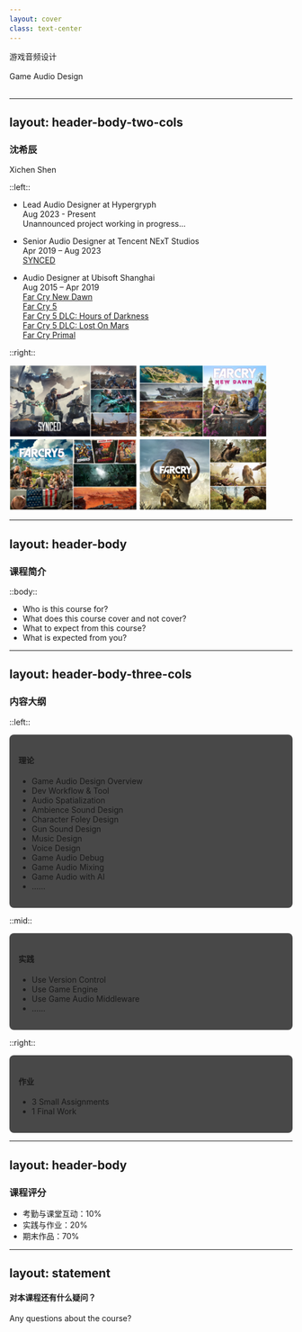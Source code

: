 ```yaml
---
layout: cover
class: text-center
---
```


<!-- 
<style>
@keyframes color-change-red {
  0% { color: #ffffff; } /* 白色 */
  50% { color: #ff0000; } /* 较亮的红色 */
  100% { color: #ffffff; } /* 白色 */
}

@keyframes color-change-green {
  0% { color: #ffffff; } /* 白色 */
  50% { color: #00ff00; } /* 较亮的绿色 */
  100% { color: #ffffff; } /* 白色 */
}

@keyframes color-change-blue {
  0% { color: #ffffff; } /* 白色 */
  50% { color: #0000ff; } /* 较亮的蓝色 */
  100% { color: #ffffff; } /* 白色 */
}

.color-change-red {
  animation: color-change-red 15s infinite;
}

.color-change-green {
  animation: color-change-green 15s infinite;
}

.color-change-blue {
  animation: color-change-blue 15s infinite;
}
</style>

<div class="flex items-center justify-center text-center">
  <div class="grid grid-cols-3 gap-4 opacity-80">
    <span class="font-bold text-6xl tracking-widest color-change-red">游戏</span>
    <span class="font-bold text-6xl tracking-widest color-change-green">音频</span>
    <span class="font-bold text-6xl tracking-widest color-change-blue">设计</span>
    <span class="font-bold text-3xl tracking-wide color-change-red">Game</span>
    <span class="font-bold text-3xl tracking-wide color-change-green">Audio</span>
    <span class="font-bold text-3xl tracking-wide color-change-blue">Design</span>
  </div>
</div>
-->

<span class="font-bold text-6xl tracking-widest">游戏音频设计</span>
<br>
<br>
<span class="font-bold text-3xl tracking-wide">Game Audio Design</span>
<br>
<br>
<!-- <span class="text-sm opacity-50">2025 SHU Shanghai Film Academy</span> -->

<!--
The last comment block of each slide will be treated as slide notes.
-->

---
layout: header-body-two-cols
---

### 沈希辰
Xichen Shen

::left::

- Lead Audio Designer at Hypergryph  
Aug 2023 - Present  
Unannounced project working in progress...

- Senior Audio Designer at Tencent NExT Studios  
Apr 2019 – Aug 2023  
[SYNCED](https://www.syncedthegame.com)  

- Audio Designer at Ubisoft Shanghai  
Aug 2015 – Apr 2019  
[Far Cry New Dawn](https://www.ubisoft.com/en-us/game/far-cry/new-dawn)  
[Far Cry 5](https://www.ubisoft.com/en-us/game/far-cry/far-cry-5)  
[Far Cry 5 DLC: Hours of Darkness](https://www.ubisoft.com/en-us/game/far-cry/far-cry-5#58nAYWr7wA8hcfzLZs0mne)  
[Far Cry 5 DLC: Lost On Mars](https://www.ubisoft.com/en-us/game/far-cry/far-cry-5#58nAYWr7wA8hcfzLZs0mne)  
[Far Cry Primal](https://www.ubisoft.com/en-us/game/far-cry/far-cry-primal)  

::right::

<div class="flex flex-wrap justify-center gap-1 mt-5">
  <img src="/SYNCED_FIN_PNG_1280.png" alt="SYNCED" style="width: 45%; height: auto;">
  <img src="/FarCryNewDawn_FIN_PNG_1280.png" alt="FarCry New Dawn" style="width: 45%; height: auto;">
  <img src="/FarCry5_FIN_PNG_1280.png" alt="FarCry 5" style="width: 45%; height: auto;">
  <img src="/FarCryPrimal_FIN_PNG_1280.png" alt="FarCry Primal" style="width: 45%; height: auto;">
</div>

<!--
个人简介
-->

---
layout: header-body
---

### 课程简介

::body::

<v-clicks>

- Who is this course for?
- What does this course cover and not cover?
- What to expect from this course?
- What is expected from you?

</v-clicks>

<!-- 
- 现在不缺学习资料，AI，很多东西需要自学
- 游戏音频设计的哲学 / 框架 / 方法论
- Concept, Theory, Framework, Methodology, Philosophy
- Hands-on Practice
- No how to use tools in details
- No how to make nice sounds
- 为什么，很重要；怎么做，不重要；
- 做一名专业的开发者，专业体现在哪里？
- 多多提问和反馈
- Course Prerequisites
-->

---
layout: header-body-three-cols
---

### 内容大纲

::left::

<v-click>
<div style="background-color:rgb(72, 72, 72); padding: 1rem; border-radius: 0.5rem;">

#### 理论
- Game Audio Design Overview
- Dev Workflow & Tool
- Audio Spatialization
- Ambience Sound Design
- Character Foley Design
- Gun Sound Design
- Music Design
- Voice Design
- Game Audio Debug
- Game Audio Mixing
- Game Audio with AI
- ……

</div>
</v-click>

::mid::

<v-click>
<div style="background-color:rgb(72, 72, 72); padding: 1rem; border-radius: 0.5rem;">

#### 实践
- Use Version Control
- Use Game Engine
- Use Game Audio Middleware
- ……

</div>
</v-click>

::right::

<v-click>
<div style="background-color:rgb(72, 72, 72); padding: 1rem; border-radius: 0.5rem;">

#### 作业
- 3 Small Assignments
- 1 Final Work

</div>
</v-click>

<!--
- Course Structure: Theory, Practice, Mixture of both
-->

---
layout: header-body
---

### 课程评分

- 考勤与课堂互动：10%
- 实践与作业：20%
- 期末作品：70%

<!--  -->

---
layout: statement
---

#### 对本课程还有什么疑问？
Any questions about the course?